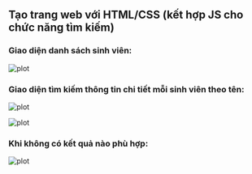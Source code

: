 ## Tạo trang web với HTML/CSS (kết hợp JS cho chức năng tìm kiếm)
### Giao diện danh sách sinh viên:
![plot](/public/trangchinh.png)

### Giao diện tìm kiếm thông tin chi tiết mỗi sinh viên theo tên:
![plot](/public/detail.png)

![plot](/public/find.png)

### Khi không có kết quả nào phù hợp:
![plot](/public/notfound.png)